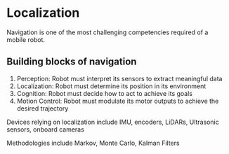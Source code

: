 # Localization

 Navigation is one of the most challenging competencies required of a mobile robot.

## Building blocks of navigation

1. Perception: Robot must interpret its sensors to extract meaningful data
2. Localization: Robot must determine its position in its environment
3. Cognition: Robot must decide how to act to achieve its goals
4. Motion Control: Robot must modulate its motor outputs to achieve the desired trajectory

Devices relying on localization include IMU, encoders, LiDARs, Ultrasonic sensors, onboard cameras

Methodologies include Markov, Monte Carlo, Kalman Filters


